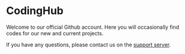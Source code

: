 # CodingHub

Welcome to our official Github account. Here you will occasionally find codes for our new and current projects.

If you have any questions, please contact us on the [support server](https://discord.gg/codinghub).
